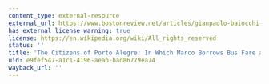 ```yaml
---
content_type: external-resource
external_url: https://www.bostonreview.net/articles/gianpaolo-baiocchi-the-citizens-of-porto-alegre/
has_external_license_warning: true
license: https://en.wikipedia.org/wiki/All_rights_reserved
status: ''
title: 'The Citizens of Porto Alegre: In Which Marco Borrows Bus Fare and Enters Politics'
uid: e9fef547-a1c1-4196-aeab-bad86779ea74
wayback_url: ''
---
```

